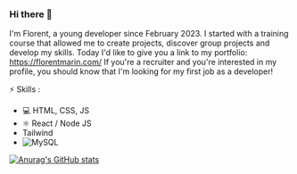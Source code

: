 ### Hi there 👋

I'm Florent, a young developer since February 2023. I started with a training course that allowed me to create projects, discover group projects and develop my skills. 
Today I'd like to give you a link to my portfolio: https://florentmarin.com/ 
If you're a recruiter and you're interested in my profile, you should know that I'm looking for my first job as a developer!

⚡ Skills :
- 💻 HTML, CSS, JS
- ⚛ React / Node JS
- Tailwind
- ![MySQL](https://img.shields.io/badge/mysql-%2300f.svg?style=for-the-badge&logo=mysql&logoColor=white)


[![Anurag's GitHub stats](https://github-readme-stats.vercel.app/api?username=fmarincode)](https://github.com/anuraghazra/github-readme-stats)
